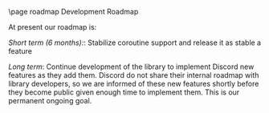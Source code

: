 \page roadmap Development Roadmap

At present our roadmap is:

*Short term (6 months):*: Stabilize coroutine support and release it as stable a feature

*Long term*: Continue development of the library to implement Discord new features as they add them. Discord do not share their internal roadmap with library developers, so we are informed of these new features shortly before they become public given enough time to implement them. This is our permanent ongoing goal.